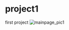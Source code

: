 # project1
first project
![mainpage_pic1](https://github.com/sarkar1809/project1/assets/152812639/2b7e4548-f7b0-4c2b-b17f-9a7b0aeff1a7)
